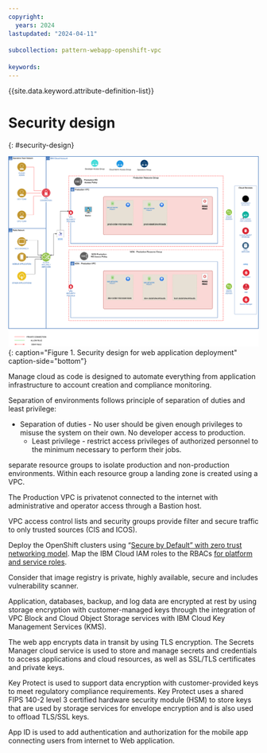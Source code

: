 ```yaml
---
copyright:
  years: 2024
lastupdated: "2024-04-11"

subcollection: pattern-webapp-openshift-vpc

keywords:
---
```

{{site.data.keyword.attribute-definition-list}}

# Security design
{: #security-design}

![A screenshot of a computer Description automatically generated](image/Merged_Reference_OpenShift-security.drawio.svg){: caption="Figure 1. Security design for web application deployment" caption-side="bottom"}

Manage cloud as code is designed to automate everything from application infrastructure to account creation and compliance monitoring.

Separation of environments follows principle of separation of duties and least privilege:

- Separation of duties - No user should be given enough privileges to misuse the system on their own. No developer access to production.
  - Least privilege - restrict access privileges of authorized personnel to the minimum necessary to perform their jobs.

separate resource groups to isolate production and non-production environments. Within each resource group a landing zone is created using a VPC.

The Production VPC is privatenot connected to the internet with administrative and operator access through a Bastion host.

VPC access control lists and security groups provide filter and secure traffic to only trusted sources (CIS and ICOS).

Deploy the OpenShift clusters using “[Secure by Default” with zero trust networking model](https://community.ibm.com/community/user/cloud/blogs/cale-rath/2024/03/07/secure-by-default-cluster-networking). Map the IBM Cloud IAM roles to the RBACs [for platform and service roles](https://cloud.ibm.com/docs/openshift?topic=openshift-iam-platform-access-roles&interface=ui).

Consider that image registry is private, highly available, secure and includes vulnerability scanner.

Application, databases, backup, and log data are encrypted at rest by using storage encryption with customer-managed keys through the integration of VPC Block and Cloud Object Storage services with IBM Cloud Key Management Services (KMS).

The web app encrypts data in transit by using TLS encryption. The Secrets Manager cloud service is used to store and manage secrets and credentials to access applications and cloud resources, as well as SSL/TLS certificates and private keys.

Key Protect is used to support data encryption with customer-provided keys to meet regulatory compliance requirements. Key Protect uses a shared FIPS 140-2 level 3 certified hardware security module (HSM) to store keys that are used by storage services for envelope encryption and is also used to offload TLS/SSL keys.

App ID is used to add authentication and authorization for the mobile app connecting users from internet to Web application.
